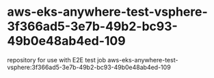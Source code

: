 # aws-eks-anywhere-test-vsphere-3f366ad5-3e7b-49b2-bc93-49b0e48ab4ed-109
repository for use with E2E test job aws-eks-anywhere-test-vsphere:3f366ad5-3e7b-49b2-bc93-49b0e48ab4ed-109
